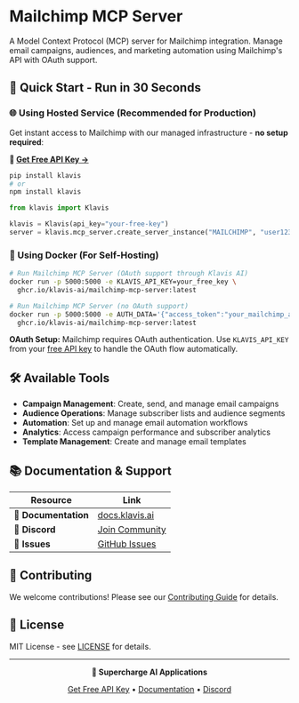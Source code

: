 # Mailchimp MCP Server

A Model Context Protocol (MCP) server for Mailchimp integration. Manage email campaigns, audiences, and marketing automation using Mailchimp's API with OAuth support.

## 🚀 Quick Start - Run in 30 Seconds

### 🌐 Using Hosted Service (Recommended for Production)

Get instant access to Mailchimp with our managed infrastructure - **no setup required**:

**🔗 [Get Free API Key →](https://www.klavis.ai/home/api-keys)**

```bash
pip install klavis
# or
npm install klavis
```

```python
from klavis import Klavis

klavis = Klavis(api_key="your-free-key")
server = klavis.mcp_server.create_server_instance("MAILCHIMP", "user123")
```

### 🐳 Using Docker (For Self-Hosting)

```bash
# Run Mailchimp MCP Server (OAuth support through Klavis AI)
docker run -p 5000:5000 -e KLAVIS_API_KEY=your_free_key \
  ghcr.io/klavis-ai/mailchimp-mcp-server:latest

# Run Mailchimp MCP Server (no OAuth support)
docker run -p 5000:5000 -e AUTH_DATA='{"access_token":"your_mailchimp_api_key_here"}' \
  ghcr.io/klavis-ai/mailchimp-mcp-server:latest
```

**OAuth Setup:** Mailchimp requires OAuth authentication. Use `KLAVIS_API_KEY` from your [free API key](https://www.klavis.ai/home/api-keys) to handle the OAuth flow automatically.

## 🛠️ Available Tools

- **Campaign Management**: Create, send, and manage email campaigns
- **Audience Operations**: Manage subscriber lists and audience segments
- **Automation**: Set up and manage email automation workflows
- **Analytics**: Access campaign performance and subscriber analytics
- **Template Management**: Create and manage email templates

## 📚 Documentation & Support

| Resource | Link |
|----------|------|
| **📖 Documentation** | [docs.klavis.ai](https://docs.klavis.ai) |
| **💬 Discord** | [Join Community](https://discord.gg/p7TuTEcssn) |
| **🐛 Issues** | [GitHub Issues](https://github.com/klavis-ai/klavis/issues) |

## 🤝 Contributing

We welcome contributions! Please see our [Contributing Guide](../../CONTRIBUTING.md) for details.

## 📜 License

MIT License - see [LICENSE](../../LICENSE) for details.

---

<div align="center">
  <p><strong>🚀 Supercharge AI Applications </strong></p>
  <p>
    <a href="https://www.klavis.ai">Get Free API Key</a> •
    <a href="https://docs.klavis.ai">Documentation</a> •
    <a href="https://discord.gg/p7TuTEcssn">Discord</a>
  </p>
</div>